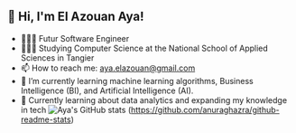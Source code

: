 ## 👋 Hi, I'm El Azouan Aya!
- 👩🏻‍💻 Futur Software Engineer 
- 👩🏻‍🎓 Studying Computer Science at the National School of Applied Sciences in Tangier
- 📫 How to reach me: aya.elazouan@gmail.com
- 🌱 I’m currently learning machine learning algorithms, Business Intelligence (BI), and Artificial Intelligence (AI).
- 💭 Currently learning about data analytics and expanding my knowledge in tech
![Aya's GitHub stats](https://github-readme-stats.vercel.app/api?username=AyaElAzouan&show_icons=true&theme=radical)
(https://github.com/anuraghazra/github-readme-stats)


